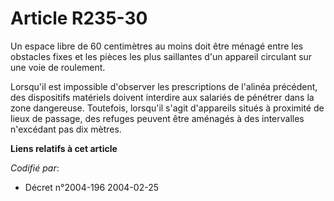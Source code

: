 # Article R235-30

Un espace libre de 60 centimètres au moins doit être ménagé entre les obstacles fixes et les pièces les plus saillantes d'un
appareil circulant sur une voie de roulement.

Lorsqu'il est impossible d'observer les prescriptions de l'alinéa précédent, des dispositifs matériels doivent interdire aux
salariés de pénétrer dans la zone dangereuse. Toutefois, lorsqu'il s'agit d'appareils situés à proximité de lieux de passage,
des refuges peuvent être aménagés à des intervalles n'excédant pas dix mètres.

**Liens relatifs à cet article**

_Codifié par_:

  - Décret n°2004-196 2004-02-25
